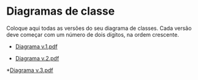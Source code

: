 # Diagramas de classe
Coloque aqui todas as versões do seu diagrama de classes. Cada versão deve começar com um número de dois dígitos, na ordem crescente.

* [Diagrama v.1.pdf](https://github.com/pucmg-aulas/projeto01-turmag1-fans-do-chico-moedas/files/14970251/Diagrama.v.1.pdf)

* [Diagrama v.2.pdf](https://github.com/pucmg-aulas/projeto01-turmag1-fans-do-chico-moedas/files/14977045/Diagrama.v.2.pdf)

*[Diagrama v.3.pdf](https://github.com/pucmg-aulas/projeto01-turmag1-fans-do-chico-moedas/files/15063107/Diagrama.v.3.pdf)
